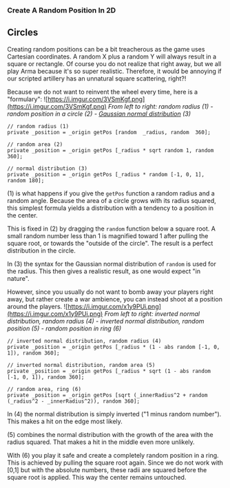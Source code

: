 ### Create A Random Position In 2D
## Circles

Creating random positions can be a bit treacherous as the game uses Cartesian coordinates.
A random X plus a random Y will always result in a square or rectangle.
Of course you do not realize that right away, but we all play Arma because it's so super realistic.
Therefore, it would be annoying if our scripted artillery has an unnatural square scattering, right?!

Because we do not want to reinvent the wheel every time, here is a "formulary": 
![https://i.imgur.com/3VSmKgf.png](https://i.imgur.com/3VSmKgf.png)
_From left to right: 
random radius (1) - random position in a circle (2) - [Gaussian normal distribution](https://en.wikipedia.org/wiki/Normal_distribution) (3)_
```sqf
// random radius (1)
private _position = _origin getPos [random  _radius, random  360];

// random area (2)
private _position = _origin getPos [_radius * sqrt random 1, random 360];

// normal distribution (3)
private _position = _origin getPos [_radius * random [-1, 0, 1], random 180];
```
(1) is what happens if you give the `getPos` function a random radius and a random angle.
Because the area of a circle grows with its radius squared, this simplest formula yields a distribution with a tendency to a position in the center.

This is fixed in (2) by dragging the `random` function below a square root.
A small random number less than 1 is magnified toward 1 after pulling the square root, or towards the "outside of the circle".
The result is a perfect distribution in the circle.

In (3) the syntax for the Gaussian normal distribution of `random` is used for the radius.
This then gives a realistic result, as one would expect "in nature".

However, since you usually do not want to bomb away your players right away, but rather create a war ambience, you can instead shoot at a position around the players. 
![https://i.imgur.com/x1y9PUi.png](https://i.imgur.com/x1y9PUi.png)
_From left to right: 
inverted normal distribution, random radius (4) - inverted normal distribution, random position (5) - random position in ring (6)_
```sqf
// inverted normal distribution, random radius (4)
private _position = _origin getPos [_radius * (1 - abs random [-1, 0, 1]), random 360];

// inverted normal distribution, random area (5)
private _position = _origin getPos [_radius * sqrt (1 - abs random [-1, 0, 1]), random 360];

// random area, ring (6)
private _position = _origin getPos [sqrt (_innerRadius^2 + random (_radius^2 - _innerRadius^2)), random 360];
```
In (4) the normal distribution is simply inverted ("1 minus random number").
This makes a hit on the edge most likely.

(5) combines the normal distribution with the growth of the area with the radius squared.
That makes a hit in the middle even more unlikely.

With (6) you play it safe and create a completely random position in a ring.
This is achieved by pulling the square root again.
Since we do not work with [0,1] but with the absolute numbers, these radii are squared before the square root is applied.
This way the center remains untouched.
